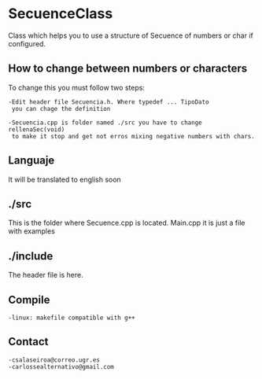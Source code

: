 # SecuenceClass
Class which helps you to use a structure of Secuence of numbers or char if configured.

## How to change between numbers or characters
To change this you must follow two steps:

	-Edit header file Secuencia.h. Where typedef ... TipoDato
	 you can chage the definition
	
	-Secuencia.cpp is folder named ./src you have to change rellenaSec(void)
	 to make it stop and get not erros mixing negative numbers with chars.

## Languaje
It will be translated to english soon

## ./src
This is the folder where Secuence.cpp is located. Main.cpp it is just a file with examples

## ./include
The header file is here.


## Compile
	-linux: makefile compatible with g++
## Contact
	-csalaseiroa@correo.ugr.es
	-carlossealternativo@gmail.com
